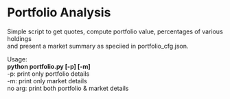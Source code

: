 # Portfolio Analysis
Simple script to get quotes, compute portfolio value, percentages of various holdings<br>
and present a market summary as speciied in portfolio_cfg.json.

Usage:<br>
<b>python portfolio.py [-p] [-m]</b><br>
-p: print only portfolio details<br>
-m: print only market details<br>
no arg: print both portfolio & market details<br>